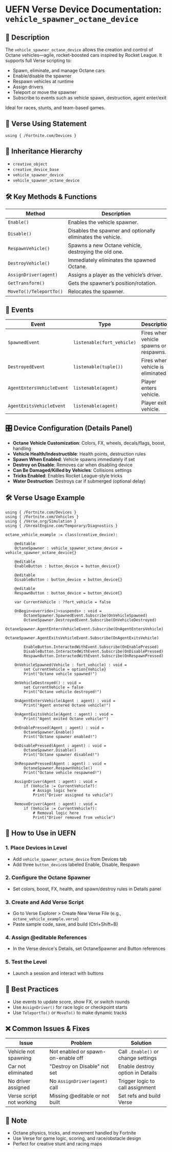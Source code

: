 # UEFN Verse Device Documentation: `vehicle_spawner_octane_device`

## 🔹 Description
The `vehicle_spawner_octane_device` allows the creation and control of Octane vehicles—agile, rocket-boosted cars inspired by Rocket League. It supports full Verse scripting to:

- Spawn, eliminate, and manage Octane cars
- Enable/disable the spawner
- Respawn vehicles at runtime
- Assign drivers
- Teleport or move the spawner
- Subscribe to events such as vehicle spawn, destruction, agent enter/exit

Ideal for races, stunts, and team-based games.

## 🧱 Verse Using Statement
```verse
using { /Fortnite.com/Devices }
```

## 🔗 Inheritance Hierarchy
- `creative_object`
- `creative_device_base`
- `vehicle_spawner_device`
- `vehicle_spawner_octane_device`

## 🛠️ Key Methods & Functions
| Method | Description |
|--------|-------------|
| `Enable()` | Enables the vehicle spawner. |
| `Disable()` | Disables the spawner and optionally eliminates the vehicle. |
| `RespawnVehicle()` | Spawns a new Octane vehicle, destroying the old one. |
| `DestroyVehicle()` | Immediately eliminates the spawned Octane. |
| `AssignDriver(agent)` | Assigns a player as the vehicle’s driver. |
| `GetTransform()` | Gets the spawner’s position/rotation. |
| `MoveTo()/TeleportTo()` | Relocates the spawner. |

## 🧹 Events
| Event | Type | Description |
|-------|------|-------------|
| `SpawnedEvent` | `listenable(fort_vehicle)` | Fires when vehicle spawns or respawns. |
| `DestroyedEvent` | `listenable(tuple())` | Fires when vehicle is eliminated. |
| `AgentEntersVehicleEvent` | `listenable(agent)` | Player enters vehicle. |
| `AgentExitsVehicleEvent` | `listenable(agent)` | Player exits vehicle. |

## 🎛 Device Configuration (Details Panel)
- **Octane Vehicle Customization**: Colors, FX, wheels, decals/flags, boost, handling
- **Vehicle Health/Indestructible**: Health points, destruction rules
- **Spawn When Enabled**: Vehicle spawns immediately if set
- **Destroy on Disable**: Removes car when disabling device
- **Can Be Damaged/Killed by Vehicles**: Collisions settings
- **Tricks Enabled**: Enables Rocket League-style tricks
- **Water Destruction**: Destroys car if submerged (optional delay)

## 🛠️ Verse Usage Example
```verse
using { /Fortnite.com/Devices }
using { /Fortnite.com/Vehicles }
using { /Verse.org/Simulation }
using { /UnrealEngine.com/Temporary/Diagnostics }

octane_vehicle_example := class(creative_device):

    @editable
    OctaneSpawner : vehicle_spawner_octane_device = vehicle_spawner_octane_device{}

    @editable
    EnableButton : button_device = button_device{}

    @editable
    DisableButton : button_device = button_device{}

    @editable
    RespawnButton : button_device = button_device{}

    var CurrentVehicle : ?fort_vehicle = false

    OnBegin<override>()<suspends> : void =
        OctaneSpawner.SpawnedEvent.Subscribe(OnVehicleSpawned)
        OctaneSpawner.DestroyedEvent.Subscribe(OnVehicleDestroyed)
        OctaneSpawner.AgentEntersVehicleEvent.Subscribe(OnAgentEntersVehicle)
        OctaneSpawner.AgentExitsVehicleEvent.Subscribe(OnAgentExitsVehicle)

        EnableButton.InteractedWithEvent.Subscribe(OnEnablePressed)
        DisableButton.InteractedWithEvent.Subscribe(OnDisablePressed)
        RespawnButton.InteractedWithEvent.Subscribe(OnRespawnPressed)

    OnVehicleSpawned(Vehicle : fort_vehicle) : void =
        set CurrentVehicle = option{Vehicle}
        Print("Octane vehicle spawned!")

    OnVehicleDestroyed() : void =
        set CurrentVehicle = false
        Print("Octane vehicle destroyed!")

    OnAgentEntersVehicle(Agent : agent) : void =
        Print("Agent entered Octane vehicle!")

    OnAgentExitsVehicle(Agent : agent) : void =
        Print("Agent exited Octane vehicle!")

    OnEnablePressed(Agent : agent) : void =
        OctaneSpawner.Enable()
        Print("Octane spawner enabled!")

    OnDisablePressed(Agent : agent) : void =
        OctaneSpawner.Disable()
        Print("Octane spawner disabled!")

    OnRespawnPressed(Agent : agent) : void =
        OctaneSpawner.RespawnVehicle()
        Print("Octane vehicle respawned!")

    AssignDriver(Agent : agent) : void =
        if (Vehicle := CurrentVehicle?):
            # Assign logic here
            Print("Driver assigned to vehicle")

    RemoveDriver(Agent : agent) : void =
        if (Vehicle := CurrentVehicle?):
            # Removal logic here
            Print("Driver removed from vehicle")
```

## 📖 How to Use in UEFN
### 1. Place Devices in Level
- Add `vehicle_spawner_octane_device` from Devices tab
- Add three `button_device`s labeled Enable, Disable, Respawn

### 2. Configure the Octane Spawner
- Set colors, boost, FX, health, and spawn/destroy rules in Details panel

### 3. Create and Add Verse Script
- Go to Verse Explorer > Create New Verse File (e.g., `octane_vehicle_example.verse`)
- Paste sample code, save, and build (Ctrl+Shift+B)

### 4. Assign @editable References
- In the Verse device's Details, set OctaneSpawner and Button references

### 5. Test the Level
- Launch a session and interact with buttons

## 🧠 Best Practices
- Use events to update score, show FX, or switch rounds
- Use `AssignDriver()` for race logic or checkpoint starts
- Use `TeleportTo()` or `MoveTo()` to make dynamic tracks

## ❌ Common Issues & Fixes
| Issue | Problem | Solution |
|-------|---------|----------|
| Vehicle not spawning | Not enabled or spawn-on-enable off | Call `.Enable()` or change settings |
| Car not eliminated | "Destroy on Disable" not set | Enable destroy option in Details |
| No driver assigned | No `AssignDriver(agent)` call | Trigger logic to call assignment |
| Verse script not working | Missing @editable or not built | Set refs and build Verse |

## 🔧 Note
- Octane physics, tricks, and movement handled by Fortnite
- Use Verse for game logic, scoring, and race/obstacle design
- Perfect for creative stunt and racing maps

